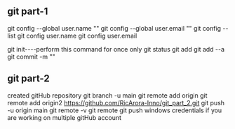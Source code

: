 ## git part-1
git config --global user.name "<your name>"
git config --global user.email "<your email id>"
git config --list
git config user.name
git config user.email

git init----perform this command for once only
git status
git add <file name>
git add --a
git commit -m "<message in here>"


## git part-2
created gitHub repository
git branch -u main
git remote add origin <your repo link>
git remote add origin2 https://github.com/RicArora-Inno/git_part_2.git
git push -u origin main
git remote -v
git remote
git push
windows credentials if you are working on multiple gitHub account

